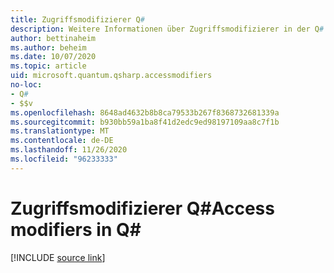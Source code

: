 ```yaml
---
title: Zugriffsmodifizierer Q#
description: Weitere Informationen über Zugriffsmodifizierer in der Q# Programmiersprache.
author: bettinaheim
ms.author: beheim
ms.date: 10/07/2020
ms.topic: article
uid: microsoft.quantum.qsharp.accessmodifiers
no-loc:
- Q#
- $$v
ms.openlocfilehash: 8648ad4632b8b8ca79533b267f8368732681339a
ms.sourcegitcommit: b930bb59a1ba8f41d2edc9ed98197109aa8c7f1b
ms.translationtype: MT
ms.contentlocale: de-DE
ms.lasthandoff: 11/26/2020
ms.locfileid: "96233333"
---
```

# <a name="access-modifiers-in-no-locq"></a><span data-ttu-id="e3f97-103">Zugriffsmodifizierer Q#</span><span class="sxs-lookup"><span data-stu-id="e3f97-103">Access modifiers in Q#</span></span>

[!INCLUDE [source link](~/includes/qsharp-language/Specifications/Language/1_ProgramStructure/6_AccessModifiers.md)]

